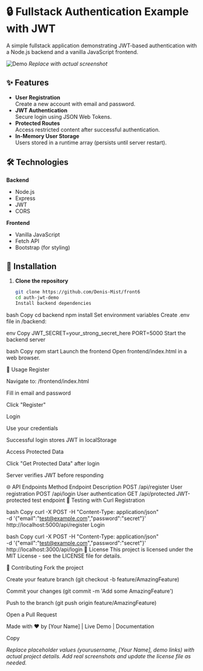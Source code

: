 # 🔒 Fullstack Authentication Example with JWT

A simple fullstack application demonstrating JWT-based authentication with a Node.js backend and a vanilla JavaScript frontend.

![Demo](https://via.placeholder.com/800x400.png?text=Authentication+Demo) *Replace with actual screenshot*

## ✨ Features

- **User Registration**  
  Create a new account with email and password.
- **JWT Authentication**  
  Secure login using JSON Web Tokens.
- **Protected Routes**  
  Access restricted content after successful authentication.
- **In-Memory User Storage**  
  Users stored in a runtime array (persists until server restart).

## 🛠️ Technologies

**Backend**  
- Node.js
- Express
- JWT
- CORS

**Frontend**  
- Vanilla JavaScript
- Fetch API
- Bootstrap (for styling)

## 🚀 Installation

1. **Clone the repository**
   ```bash
   git clone https://github.com/Denis-Mist/front6
   cd auth-jwt-demo
   Install backend dependencies

bash
Copy
cd backend
npm install
Set environment variables
Create .env file in /backend:

env
Copy
JWT_SECRET=your_strong_secret_here
PORT=5000
Start the backend server

bash
Copy
npm start
Launch the frontend
Open frontend/index.html in a web browser.

📖 Usage
Register

Navigate to: /frontend/index.html

Fill in email and password

Click "Register"

Login

Use your credentials

Successful login stores JWT in localStorage

Access Protected Data

Click "Get Protected Data" after login

Server verifies JWT before responding

🌐 API Endpoints
Method	Endpoint	Description
POST	/api/register	User registration
POST	/api/login	User authentication
GET	/api/protected	JWT-protected test endpoint
🔧 Testing with Curl
Registration

bash
Copy
curl -X POST -H "Content-Type: application/json" \
-d '{"email":"test@example.com","password":"secret"}' \
http://localhost:5000/api/register
Login

bash
Copy
curl -X POST -H "Content-Type: application/json" \
-d '{"email":"test@example.com","password":"secret"}' \
http://localhost:3000/api/login
📜 License
This project is licensed under the MIT License - see the LICENSE file for details.

🤝 Contributing
Fork the project

Create your feature branch (git checkout -b feature/AmazingFeature)

Commit your changes (git commit -m 'Add some AmazingFeature')

Push to the branch (git push origin feature/AmazingFeature)

Open a Pull Request

Made with ❤️ by [Your Name] | Live Demo | Documentation

Copy

*Replace placeholder values (yourusername, [Your Name], demo links) with actual project details. Add real screenshots and update the license file as needed.*
